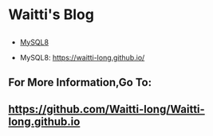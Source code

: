 # Waitti's Blog

## 

* <a href="https://Waitti-long.github.io/MySQL8">MySQL8</a>

* MySQL8: https://waitti-long.github.io/



## For More Information,Go To:

##  <a>https://github.com/Waitti-long/Waitti-long.github.io</a>

